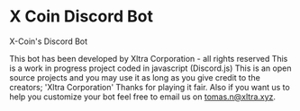 # X Coin Discord Bot
X-Coin's Discord Bot

This bot has been developed by Xltra Corporation -  all rights reserved
This is a work in progress project coded in javascript (Discord.js)
This is an open source projects and you may use it as long as you give credit to the creators; 'Xltra Corporation'
Thanks for playing it fair.
Also if you want us to help you customize your bot feel free to email us on tomas.n@xltra.xyz.
